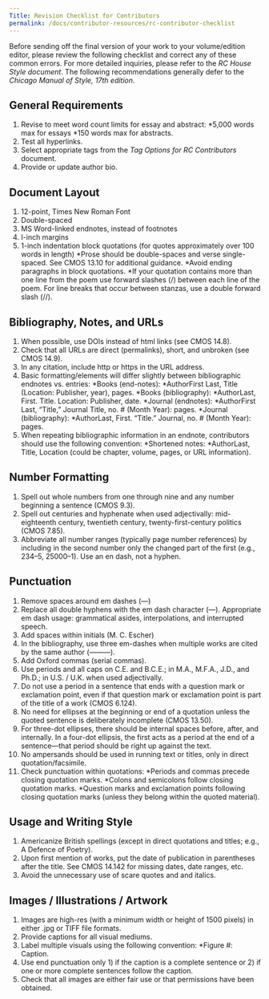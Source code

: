 ```yaml
---
Title: Revision Checklist for Contributors
permalink: /docs/contributor-resources/rc-contributor-checklist
---
```

Before sending off the final version of your work to your volume/edition editor, please review the following checklist and correct any of these common errors.
For more detailed inquiries, please refer to the *RC House Style document*. The following recommendations generally defer to the *Chicago Manual of Style, 17th edition*.

## General Requirements

1. Revise to meet word count limits for essay and abstract:
   *5,000 words max for essays
   *150 words max for abstracts.
2. Test all hyperlinks.
3. Select appropriate tags from the *Tag Options for RC Contributors* document.
4. Provide or update author bio.

## Document Layout

1. 12-point, Times New Roman Font
2. Double-spaced
3. MS Word-linked endnotes, instead of footnotes
4. I-inch margins
5. 1-inch indentation block quotations (for quotes approximately over 100 words in length)
  *Prose should be double-spaces and verse single-spaced. See CMOS 13.10  for additional guidance.
  *Avoid ending paragraphs in block quotations.
  *If your quotation contains more than one line from the poem use forward slashes (/) between each line of the poem. For line breaks that occur between stanzas, use a double forward slash (//).

## Bibliography, Notes, and URLs

1. When possible, use DOIs instead of html links (see CMOS 14.8).
2. Check that all URLs are direct (permalinks), short, and unbroken (see CMOS 14.9).
3. In any citation, include http or https in the URL address.
4. Basic formatting/elements will differ slightly between bibliographic endnotes vs. entries:
  *Books (end-notes):
    *AuthorFirst Last, Title (Location: Publisher, year), pages.
  *Books (bibliography):
    *AuthorLast, First. Title. Location: Publisher, date.
  *Journal (endnotes):
    *AuthorFirst Last, “Title,” Journal Title, no. # (Month Year): pages.
  *Journal (bibliography):
    *AuthorLast, First. “Title.” Journal, no. # (Month Year): pages.
5. When repeating bibliographic information in an endnote, contributors should use the following convention:
  *Shortened notes:
    *AuthorLast, Title, Location (could be chapter, volume, pages, or URL information).

## Number Formatting

1. Spell out whole numbers from one through nine and any number beginning a sentence (CMOS 9.3).
2. Spell out centuries and hyphenate when used adjectivally: mid-eighteenth century, twentieth century, twenty-first-century politics (CMOS 7.85).
3. Abbreviate all number ranges (typically page number references) by including in the second number only the changed part of the first (e.g., 234–5, 25000–1). Use an en dash, not a hyphen.

## Punctuation

1. Remove spaces around em dashes  (—)
2. Replace all double hyphens with the em dash character (—). Appropriate em dash usage: grammatical asides, interpolations, and interrupted speech.
3. Add spaces within initials (M. C. Escher)
4. In the bibliography, use three em-dashes when multiple works are cited by the same author (———).
5. Add Oxford commas (serial commas).
6. Use periods and all caps on C.E. and B.C.E.; in M.A., M.F.A., J.D., and Ph.D.; in U.S. / U.K. when used adjectivally.
7. Do not use a period in a sentence that ends with a question mark or exclamation point, even if that question mark or exclamation point is part of the title of a work (CMOS 6.124).
8. No need for ellipses at the beginning or end of a quotation unless the quoted sentence is deliberately incomplete (CMOS 13.50).
9. For three-dot ellipses, there should be internal spaces before, after, and internally. In a four-dot ellipsis, the first acts as a period at the end of a sentence—that period should be right up against the text.
10. No ampersands should be used in running text or titles, only in direct quotation/facsimile.
11. Check punctuation within quotations:
  *Periods and commas precede closing quotation marks.
  *Colons and semicolons follow closing quotation marks.
  *Question marks and exclamation points following closing quotation marks (unless they belong within the quoted material).

## Usage and Writing Style

1. Americanize British spellings (except in direct quotations and titles; e.g., A Defence of Poetry).
2. Upon first mention of works, put the date of publication in parentheses after the title. See CMOS 14.142 for missing dates, date ranges, etc.
3. Avoid the unnecessary use of scare quotes and and italics.

## Images / Illustrations / Artwork

1. Images are high-res (with a minimum width or height of 1500 pixels) in either .jpg or TIFF file formats.
2. Provide captions for all visual mediums.
3. Label multiple visuals using the following convention:
   *Figure #: Caption.
4. Use end punctuation only 1) if the caption is a complete sentence or 2) if one or more complete sentences follow the caption.
5. Check that all images are either fair use or that permissions have been obtained.
